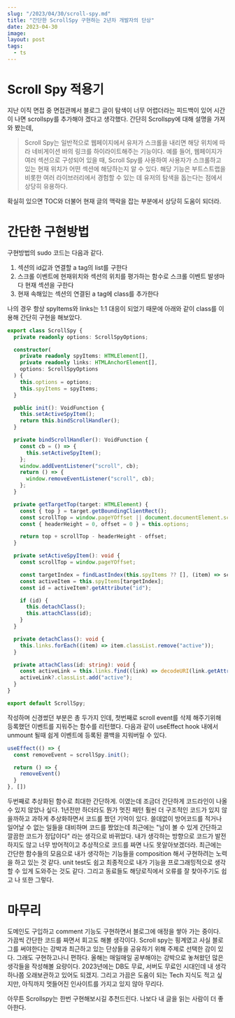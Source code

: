 ```yaml
---
slug: "/2023/04/30/scroll-spy.md"
title: "간단한 ScrollSpy 구현하는 2년차 개발자의 단상"
date: 2023-04-30
image:
layout: post
tags:
  - ts
---
```


# Scroll Spy 적용기
 지난 이직 면접 중 면접관께서 블로그 글이 탐색이 너무 어렵더라는 피드백이 있어 시간이 나면 scrollspy를 추가해야 겠다고 생각했다. 간단히 Scrollspy에 대해 설명을 가져와 봤는데,
 > Scroll Spy는 일반적으로 웹페이지에서 유저가 스크롤을 내리면 해당 위치에 따라 네비게이션 바의 링크를 하이라이트해주는 기능이다. 예를 들어, 웹페이지가 여러 섹션으로 구성되어 있을 때, Scroll Spy를 사용하여 사용자가 스크롤하고 있는 현재 위치가 어떤 섹션에 해당하는지 알 수 있다. 해당 기능은 부트스트랩을 비롯한 여러 라이브러리에서 경험할 수 있는 데 유저의 탐색을 돕는다는 점에서 상당히 유용하다.

 확실히 있으면 TOC와 더불어 현재 글의 맥락을 잡는 부분에서 상당히 도움이 되더라.

# 간단한 구현방법
구현방법의 sudo 코드는 다음과 같다.

1. 섹션의 id값과 연결할 a tag의 list를 구한다
2. 스크롤 이벤트에 현재위치와 섹션의 위치를 평가하는 함수로 스크롤 이벤트 발생마다 현재 섹션을 구한다
3. 현재 속해있는 섹션의 연결된 a tag에 class를 추가한다

나의 경우 항상 spyItems와 links는 1:1 대응이 되었기 때문에 아래와 같이 class를 이용해 간단히 구현을 해보았다.

```ts
export class ScrollSpy {
  private readonly options: ScrollSpyOptions;

  constructor(
    private readonly spyItems: HTMLElement[],
    private readonly links: HTMLAnchorElement[],
    options: ScrollSpyOptions
  ) {
    this.options = options;
    this.spyItems = spyItems;
  }

  public init(): VoidFunction {
    this.setActiveSpyItem();
    return this.bindScrollHandler();
  }

  private bindScrollHandler(): VoidFunction {
    const cb = () => {
      this.setActiveSpyItem();
    };
    window.addEventListener("scroll", cb);
    return () => {
      window.removeEventListener("scroll", cb);
    };
  }

  private getTargetTop(target: HTMLElement) {
    const { top } = target.getBoundingClientRect();
    const scrollTop = window.pageYOffset || document.documentElement.scrollTop;
    const { headerHeight = 0, offset = 0 } = this.options;

    return top + scrollTop - headerHeight - offset;
  }

  private setActiveSpyItem(): void {
    const scrollTop = window.pageYOffset;

    const targetIndex = findLastIndex(this.spyItems ?? [], (item) => scrollTop >= this.getTargetTop(item));
    const activeItem = this.spyItems[targetIndex];
    const id = activeItem?.getAttribute("id");

    if (id) {
      this.detachClass();
      this.attachClass(id);
    }
  }

  private detachClass(): void {
    this.links.forEach((item) => item.classList.remove("active"));
  }

  private attachClass(id: string): void {
    const activeLink = this.links.find((link) => decodeURI(link.getAttribute("href")?.replace(/^#/, "") ?? "") === id);
    activeLink?.classList.add("active");
  }
}

export default ScrollSpy;
```

작성하며 신경썼던 부분은 총 두가지 인데,
첫번째로 scroll event를 삭제 해주기위해 등록했던 이벤트를 지워주는 함수를 리턴했다. 다음과 같이 useEffect hook 내에서 unmount 될때 쉽게 이벤트에 등록된 콜백을 지워버릴 수 있다.
```ts
useEffect(() => {
  const removeEvent = scrollSpy.init();

  return () => {
    removeEvent()
  }
}, [])
```
 두번째로 추상화된 함수로 최대한 간단하게. 이였는데 조금더 간단하게 코드라인이 나올 수 있지 않았나 싶다. 1년전만 하더라도 뭔가 멋진 패턴 훨씬 더 구조적인 코드가 있지 않을까하고 과하게 추상화하면서 코드를 짰던 기억이 있다. 쓸데없이 방어코드를 적거나 일어날 수 없는 일들을 대비하며 코드를 짰었는데 최근에는 "남이 볼 수 있게 간단하고 깔끔한 코드가 정답이다" 라는 생각으로 바뀌었다. 내가 생각하는 방향으로 코드가 발전하지도 않고 너무 방어적이고 추상적으로 코드를 짜면 나도 못알아보겠더라.
 최근에는 간단한 함수들의 모음으로 내가 생각하는 기능들을 composition 해서 구현하려는 노력을 하고 있는 것 같다. unit test도 쉽고 최종적으로 내가 기능을 프로그래밍적으로 생각할 수 있게 도와주는 것도 같다. 그리고 동료들도 해당로직에서 오류를 잘 찾아주기도 쉽고 나 또한 그렇다.

# 마무리
 도메인도 구입하고 comment 기능도 구현하면서 블로그에 애정을 쌓아 가는 중이다. 가끔씩 간단한 코드를 짜면서 회고도 해볼 생각이다.
 Scroll spy는 핑계였고 사실 블로그를 써야한다는 강박과 최근하고 있는 단상들을 공유하기 위해 주제로 선택한 감이 있다. 그래도 구현하고나니 편하다.
올해는 매일매일 공부해야는 강박으로 놓쳐왔던 많은 생각들을 작성해볼 요량이다. 2023년에는 DB도 무료, 서버도 무료인 시대인데 내 생각하나쯤 오래보관하고 있어도 되겠지.
그리고 가끔은 도움이 되는 Tech 지식도 적고 싶지만, 아직까지 멋들어진 인사이트를 가지고 있지 않아 무리다.

아무튼 Scrollspy는 한번 구현해보시길 추천드린다. 나보다 내 글을 읽는 사람이 더 좋아한다.
